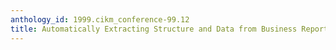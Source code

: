 ```yaml
---
anthology_id: 1999.cikm_conference-99.12
title: Automatically Extracting Structure and Data from Business Reports
---
```

